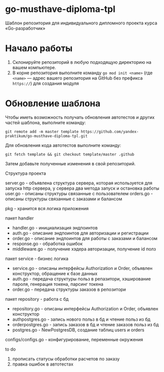 # go-musthave-diploma-tpl

Шаблон репозитория для индивидуального дипломного проекта курса «Go-разработчик»

# Начало работы

1. Склонируйте репозиторий в любую подходящую директорию на вашем компьютере.
2. В корне репозитория выполните команду `go mod init <name>` (где `<name>` — адрес вашего репозитория на GitHub без
   префикса `https://`) для создания модуля

# Обновление шаблона

Чтобы иметь возможность получать обновления автотестов и других частей шаблона, выполните команду:

```
git remote add -m master template https://github.com/yandex-praktikum/go-musthave-diploma-tpl.git
```

Для обновления кода автотестов выполните команду:

```
git fetch template && git checkout template/master .github
```

Затем добавьте полученные изменения в свой репозиторий.

Структура проекта 


server.go - объявлена структура сервера, которая используется для запуска http сервера, у сервера два метода запуск и остановка работы
user.go - описаны структуры связанные с пользователем
orders.go - описаны структуры связанные с заказами и балансом

pkg - хранится вся логика приложения

пакет handler
- handler.go - инициализация эндпоинтов
- auth.go - описание эндпоинтов для авторизации и регистрации 
- order.go - описание эндпоинтов для работы с заказами и балансом 
- response.go - обработка ошибок
- middleware.go - получение хэдера авторизации, получение id полз

пакет service - бизнес логика
- service.go - описаны интерфейсы Authorization и Order, объявлен конструктор, обращение к базе данных
- auth.go - передача структуры польз в репазитори, хэширование пароля, генерация токена, парсинг токена
- order.go - передача структуры заказов в репозитори


пакет repository - работа с бд
- repository.go - описаны интерфейсы Authorization и Order, объявлен конструктор
- authpostgres.go - запись нового польз в бд и чтение польз из бд
- orderpostgres.go - запись заказов в бд и чтение заказов польз из бд
- postgres.go - NewPostgresDB, создание таблиц users и orders


configs/configs.go - конфигурирование, переменные окружения


to do 

1. прописать статусы обработки расчетов по заказу
2. правка ошибок в автотестах